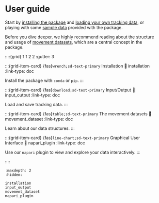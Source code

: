 # User guide

Start by [installing the package](installation.md) and
[loading your own tracking data](input_output.md), or playing with some
[sample data](target-sample-data) provided with the package.

Before you dive deeper, we highly recommend reading about the structure
and usage of [movement datasets](movement_dataset.md), which are a central
concept in the package.

::::{grid} 1 1 2 2
:gutter: 3

:::{grid-item-card} {fas}`wrench;sd-text-primary` Installation
:link: installation
:link-type: doc

Install the package with `conda` or `pip`.
:::

:::{grid-item-card} {fas}`download;sd-text-primary` Input/Output
:link: input_output
:link-type: doc

Load and save tracking data.
:::

:::{grid-item-card} {fas}`table;sd-text-primary` The movement datasets
:link: movement_dataset
:link-type: doc

Learn about our data structures.
:::

:::{grid-item-card} {fas}`line-chart;sd-text-primary` Graphical User Interface
:link: napari_plugin
:link-type: doc

Use our `napari` plugin to view and explore your data interactively.
:::

::::


```{toctree}
:maxdepth: 2
:hidden:

installation
input_output
movement_dataset
napari_plugin
```
